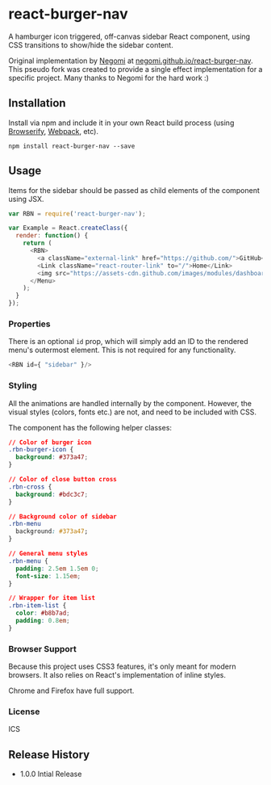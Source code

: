 # react-burger-nav

A hamburger icon triggered, off-canvas sidebar React component, using CSS transitions to show/hide the sidebar content.

Original implementation by [Negomi](https://github.com/negomi) at [negomi.github.io/react-burger-nav](http://negomi.github.io/react-burger-nav/). This pseudo fork was created to provide a single effect implementation for a specific project. Many thanks to Negomi for the hard work :)

## Installation

Install via npm and include it in your own React build process (using [Browserify](http://browserify.org), [Webpack](http://webpack.github.io/), etc).

```
npm install react-burger-nav --save
```

## Usage

Items for the sidebar should be passed as child elements of the component using JSX.

``` javascript
var RBN = require('react-burger-nav');

var Example = React.createClass({
  render: function() {
    return (
      <RBN>
        <a className="external-link" href="https://github.com/">GitHub</a>
        <Link className="react-router-link" to="/">Home</Link>
        <img src="https://assets-cdn.github.com/images/modules/dashboard/bootcamp/octocat_setup.png"/>
      </Menu>
    );
  }
});

```

### Properties

There is an optional `id` prop, which will simply add an ID to the rendered menu's outermost element. This is not required for any functionality.

``` javascript
<RBN id={ "sidebar" }/>
```

### Styling

All the animations are handled internally by the component. However, the visual styles (colors, fonts etc.) are not, and need to be included with CSS.

The component has the following helper classes:

``` css
// Color of burger icon
.rbn-burger-icon {
  background: #373a47;
}

// Color of close button cross
.rbn-cross {
  background: #bdc3c7;
}

// Background color of sidebar
.rbn-menu
  background: #373a47;
}

// General menu styles
.rbn-menu {
  padding: 2.5em 1.5em 0;
  font-size: 1.15em;
}

// Wrapper for item list
.rbn-item-list {
  color: #b8b7ad;
  padding: 0.8em;
}

```

### Browser Support

Because this project uses CSS3 features, it's only meant for modern browsers. It also relies on React's implementation of inline styles.

Chrome and Firefox have full support.

### License

ICS


## Release History

* 1.0.0 Intial Release